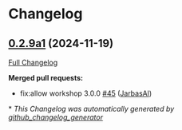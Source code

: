 # Changelog

## [0.2.9a1](https://github.com/OpenVoiceOS/ovos-skill-wolfie/tree/0.2.9a1) (2024-11-19)

[Full Changelog](https://github.com/OpenVoiceOS/ovos-skill-wolfie/compare/0.2.8...0.2.9a1)

**Merged pull requests:**

- fix:allow workshop 3.0.0 [\#45](https://github.com/OpenVoiceOS/ovos-skill-wolfie/pull/45) ([JarbasAl](https://github.com/JarbasAl))



\* *This Changelog was automatically generated by [github_changelog_generator](https://github.com/github-changelog-generator/github-changelog-generator)*
